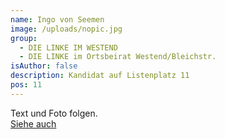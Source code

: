 ```yaml
---
name: Ingo von Seemen
image: /uploads/nopic.jpg
group:
  - DIE LINKE IM WESTEND
  - DIE LINKE im Ortsbeirat Westend/Bleichstr.
isAuthor: false
description: Kandidat auf Listenplatz 11
pos: 11
---
```

Text und Foto folgen.\
[Siehe auch](https://www.fraktionlundp.de/team/ingo-von-seemen/)